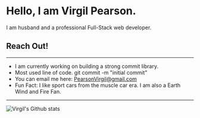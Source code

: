 # Hello, I am Virgil Pearson.

I am husband and a professional Full-Stack web developer.

## Reach Out!

<a href="https://www.instagram.com/virgilpearson/"><i class="fab fa-instagram"></i></a>
<a href="https://www.facebook.com/VirgilPearson/"><i class="fab fa-facebook-square"></i></a>
<a href="https://twitter.com/PearsonvirgilV"><i class="fab fa-twitter-square"></i></a>

---
* I am currently working on building a strong commit library.
* Most used line of code. git commit -m "initial commit" 
* You can email me here: PearsonVirgil@gmail.com
* Fun Fact: I like sport cars from the muscle car era. I am also a Earth Wind and Fire Fan.

---
![Virgil's Github stats](https://github-readme-stats.vercel.app/api?username=GitVirgilshow_icons=true")